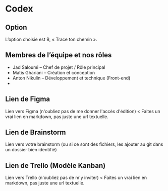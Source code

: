 # Codex

## Option
L’option choisie est B, « Trace ton chemin ».

## Membres de l’équipe et nos rôles
- Jad Saloumi – Chef de projet / Rôle principal
- Matis Ghariani – Création et conception
- Anton Nikulin – Développement et technique (Front-end)
- 
## Lien de Figma
Lien vers Figma (n'oubliez pas de me donner l'accès d'édition) < Faites un vrai lien en markdown, pas juste une url textuelle.

## Lien de Brainstorm
Lien vers votre brainstorm (ou si ce sont des fichiers, les ajouter au git dans un dossier bien identifié)

## Lien de Trello (Modèle Kanban)
Lien vers Trello (n'oubliez pas de m'y inviter) < Faites un vrai lien en markdown, pas juste une url textuelle.


